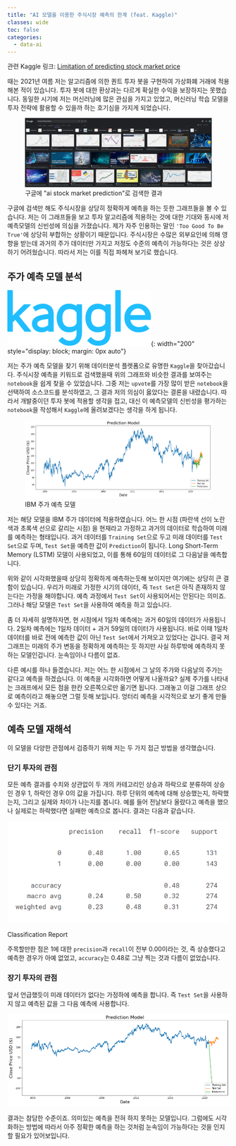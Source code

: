 ```yaml
---
title: "AI 모델을 이용한 주식시장 예측의 한계 (feat. Kaggle)"
classes: wide
toc: false
categories:
  - data-ai
---
```


관련 Kaggle 링크: [Limitation of predicting stock market price](https://www.kaggle.com/code/juhonam/limitation-of-predicting-stock-market-price)

<!--excerpt open-->

때는 2021년 여름 저는 알고리즘에 의한 퀀트 투자 봇을 구현하여 가상화폐 거래에 적용해본 적이 있습니다. 투자 봇에 대한 환상과는 다르게 확실한 수익을 보장하지는 못했습니다. 동일한 시기에 저는 머신러닝에 많은 관심을 가지고 있었고, 머신러닝 학습 모델을 투자 전략에 활용할 수 있을까 하는 호기심을 가지게 되었습니다.

<!--excerpt close-->

<figure>
  <img src="/images/8/1.png" alt="image1">
  <figcaption>구글에 "ai stock market prediction"로 검색한 결과</figcaption>
</figure>

구글에 검색만 해도 주식시장을 상당히 정확하게 예측을 하는 듯한 그래프들을 볼 수 있습니다. 저는 이 그래프들을 보고 투자 알고리즘에 적용하는 것에 대한 기대와 동시에 저 예측모델의 신빈성에 의심을 가졌습니다. 제가 자주 인용하는 말인 `'Too Good To Be True'`에 상당히 부합하는 상황이기 때문입니다. 주식시장은 수많은 외부요인에 의해 영향을 받는데 과거의 주가 데이터만 가지고 저정도 수준의 예측이 가능하다는 것은 상상하기 어려웠습니다. 따라서 저는 이를 직접 파헤쳐 보기로 했습니다.

## 주가 예측 모델 분석

![Kaggle](/images/8/kaggle.svg){: width="200" style="display: block; margin: 0px auto"}

저는 주가 예측 모델을 찾기 위해 데이터분석 플렛폼으로 유명한 `Kaggle`을 찾아갔습니다. 주식시장 예측을 키워드로 검색했을때 위의 그래프와 비슷한 결과를 보여주는 `notebook`을 쉽게 찾을 수 있었습니다. 그중 저는 `upvote`를 가장 많이 받은 `notebook`을 선택하여 소스코드를 분석하였고, 그 결과 저의 의심이 옳았다는 결론을 내렸습니다. 따라서 개발중이던 투자 봇에 적용할 생각을 접고, 대신 이 예측모델의 신빈성을 평가하는 `notebook`을 작성해서 `Kaggle`에 올려보겠다는 생각을 하게 됩니다.

<figure>
  <img src="/images/8/2.png" alt="image2">
  <figcaption>IBM 주가 예측 모델</figcaption>
</figure>

저는 해당 모델을 IBM 주가 데이터에 적용하였습니다. 어느 한 시점 (파란색 선이 노란색과 초록색 선으로 갈리는 시점) 을 현재라고 가정하고 과거의 데이터로 학습하여 미래를 예측하는 형태입니다. 과거 데이터를 `Training Set`으로 두고 미래 데이터를 `Test Set`으로 두며, `Test Set`을 예측한 값이 `Prediction`이 됩니다. Long Short-Term Memory (LSTM) 모델이 사용되었고, 이를 통해 60일의 데이터로 그 다음날을 예측합니다.

위와 같이 시각화했을때 상당히 정확하게 예측하는듯해 보이지만 여기에는 상당히 큰 결함이 있습니다. 우리가 미래로 가정한 시기의 데이터, 즉 `Test Set`은 아직 존재하지 않는다는 가정을 해야합니다. 예측 과정에서 `Test Set`이 사용되어서는 안된다는 의미죠. 그러나 해당 모델은 `Test Set`을 사용하여 예측을 하고 있습니다.

좀 더 자세히 설명하자면, 현 시점에서 1일차 예측에는 과거 60일의 데이터가 사용됩니다. 2일차 예측에는 1일차 데이터 + 과거 59일의 데이터가 사용됩니다. 바로 이때 1일차 데이터를 바로 전에 예측한 값이 아닌 `Test Set`에서 가져오고 있었다는 겁니다. 결국 저 그래프는 미래의 주가 변동을 정확하게 예측하는 듯 하지만 사실 하루밖에 예측하지 못하는 모델인겁니다. 눈속임이나 다름이 없죠.

다른 예시를 하나 들겠습니다. 저는 어느 한 시점에서 그 날의 주가와 다음날의 주가는 같다고 예측을 하겠습니다. 이 예측을 시각화하면 어떻게 나올까요? 실제 주가를 나타내는 크래프에서 모든 점을 한칸 오른쪽으로만 옮기면 됩니다. 그래놓고 이걸 그래프 상으로 예측이라고 해놓으면 그럴 듯해 보입니다. 엉터리 예측을 시각적으로 보기 좋게 만들 수 있다는 거죠.

## 예측 모델 재해석

이 모델을 다양한 관점에서 검증하기 위해 저는 두 가지 접근 방법을 생각했습니다.

### 단기 투자의 관점

모든 예측 결과를 수치와 상관없이 두 개의 카테고리인 상승과 하락으로 분류하여 상승인 경우 1, 하락인 경우 0의 값을 가집니다. 하루 단위의 예측에 대해 상승했는지, 하락했는지, 그리고 실제와 차이가 나는지를 봅니다. 예를 들어 전날보다 올랐다고 예측을 했으나 실제로는 하락했다면 실패한 예측으로 봅니다. 결과는 다음과 같습니다.

![image3](/images/8/3.png)

<figcaption>Classification Report</figcaption>

주목할만한 점은 1에 대한 `precision`과 `recall`이 전부 0.00이라는 것, 즉 상승했다고 예측한 경우가 아예 없었고, `accuracy`는 0.48로 그냥 찍는 것과 다름이 없었습니다.

### 장기 투자의 관점

앞서 언급했듯이 미래 데이터가 없다는 가정하에 예측을 합니다. 즉 `Test Set`을 사용하지 않고 예측된 값을 그 다음 예측에 사용합니다.

![image4](/images/8/4.png)

결과는 참담한 수준이죠. 의미있는 예측을 전혀 하지 못하는 모델입니다. 그럼에도 시각화하는 방법에 따라서 아주 정확한 예측을 하는 것처럼 눈속임이 가능하다는 것을 인지할 필요가 있어보입니다.
